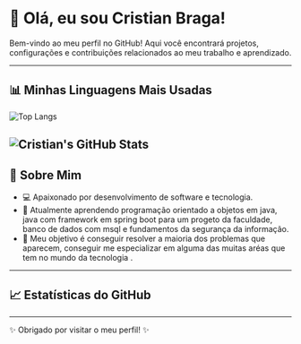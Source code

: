 # 👋 Olá, eu sou Cristian Braga!

Bem-vindo ao meu perfil no GitHub! Aqui você encontrará projetos, configurações e contribuições relacionados ao meu trabalho e aprendizado.

---

## 📊 Minhas Linguagens Mais Usadas

![Top Langs](https://github-readme-stats.vercel.app/api/top-langs/?username=CristianBraga7&layout=compact&theme=dracula)

![Cristian's GitHub Stats](https://github-readme-stats.vercel.app/api?username=CristianBraga7&show_icons=true&theme=dracula)
---

## 📖 Sobre Mim
- 💻 Apaixonado por desenvolvimento de software e tecnologia.
- 🌱 Atualmente aprendendo programação orientado a objetos em java, java com framework em spring boot para um progeto da faculdade, banco de dados com msql e fundamentos da segurança da informação.
- 🎯 Meu objetivo é conseguir resolver a maioria dos problemas que aparecem, conseguir me especializar em alguma das muitas aréas que tem no mundo da tecnologia .

---

## 📈 Estatísticas do GitHub



---
✨ Obrigado por visitar o meu perfil! ✨
